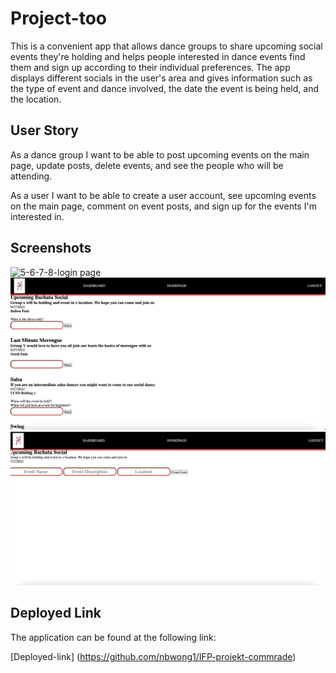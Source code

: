 # Project-too

This is a convenient app that allows dance groups to share upcoming social events they're holding and helps people interested in dance events find them and sign up according to their individual preferences. The app displays different socials in the user's area and gives information such as the type of event and dance involved, the date the event is being held, and the location. 

## User Story

As a dance group I want to be able to post upcoming events on the main page, update posts, delete events, and see the people who will be attending. 

As a user I want to be able to create a user account, see upcoming events on the main page, comment on event posts, and sign up for the events I'm interested in. 


## Screenshots

![5-6-7-8-login page](Login-page-screenshot.png)
![5-6-7-8-homepage](Homepage-screenshot.png)
![5-6-7-8-dashboard](Dashboard-screenshot.png)


## Deployed Link 

The application can be found at the following link:

[Deployed-link] (https://github.com/nbwong1/IFP-projekt-commrade)

